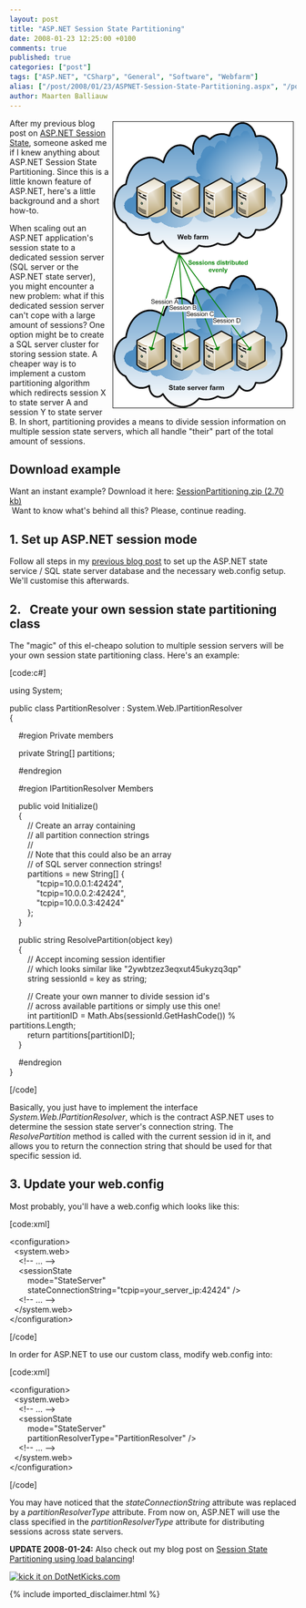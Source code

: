 ```yaml
---
layout: post
title: "ASP.NET Session State Partitioning"
date: 2008-01-23 12:25:00 +0100
comments: true
published: true
categories: ["post"]
tags: ["ASP.NET", "CSharp", "General", "Software", "Webfarm"]
alias: ["/post/2008/01/23/ASPNET-Session-State-Partitioning.aspx", "/post/2008/01/23/aspnet-session-state-partitioning.aspx"]
author: Maarten Balliauw
---
```

<p><img style="width: 316px; height: 502px;" src="/images/session_state_partitioning.png" border="1" alt="" hspace="5" vspace="5" width="316" height="502" align="right" />After my previous blog post on <a href="/post/2007/11/ASPNET-load-balancing-and-ASPNET-state-server-(aspnet_state).aspx" target="_blank">ASP.NET Session State</a>, someone asked me if I knew anything about ASP.NET Session State Partitioning. Since this is a little known feature of ASP.NET, here's a little background and a short how-to.</p>
<p>When scaling out an ASP.NET application's session state to a dedicated session server (SQL server or the ASP.NET state server), you might encounter a new problem: what if this dedicated session server can't cope with a large amount of sessions? One option might be to create a SQL server cluster for storing session state. A cheaper way is to implement a custom partitioning algorithm which redirects session X to state server A and session Y to state server B. In short, partitioning provides a means to divide session information on multiple session state servers, which all handle "their" part of the total amount of sessions.</p>
<h2>Download example&nbsp;</h2>
<p>Want an instant example? Download it here: <a href="/files/2012/11/SessionPartitioning.zip">SessionPartitioning.zip (2.70 kb)</a><br />&nbsp;Want to know what's behind all this? Please, continue reading.</p>
<h2>1. Set up ASP.NET session mode</h2>
<p>Follow all steps in my <a href="/post/2007/11/ASPNET-load-balancing-and-ASPNET-state-server-(aspnet_state).aspx" target="_blank">previous blog post</a> to set up the ASP.NET state service / SQL state server database and the necessary web.config setup. We'll customise this afterwards.</p>
<h2>2.&nbsp;&nbsp; Create your own session state partitioning class</h2>
<p>The "magic" of this el-cheapo solution to multiple session servers will be your own session state partitioning class. Here's an example:</p>
<p>[code:c#]</p>
<p>using System;</p>
<p>public class PartitionResolver : System.Web.IPartitionResolver<br /> {</p>
<p>&nbsp;&nbsp;&nbsp; #region Private members</p>
<p>&nbsp;&nbsp;&nbsp; private String[] partitions;</p>
<p>&nbsp;&nbsp;&nbsp; #endregion</p>
<p>&nbsp;&nbsp;&nbsp; #region IPartitionResolver Members</p>
<p>&nbsp;&nbsp;&nbsp; public void Initialize()<br /> &nbsp;&nbsp;&nbsp; {<br /> &nbsp;&nbsp;&nbsp;&nbsp;&nbsp;&nbsp;&nbsp; // Create an array containing<br /> &nbsp;&nbsp;&nbsp;&nbsp;&nbsp;&nbsp;&nbsp; // all partition connection strings<br /> &nbsp;&nbsp;&nbsp;&nbsp;&nbsp;&nbsp;&nbsp; //<br /> &nbsp;&nbsp;&nbsp;&nbsp;&nbsp;&nbsp;&nbsp; // Note that this could also be an array<br /> &nbsp;&nbsp;&nbsp;&nbsp;&nbsp;&nbsp;&nbsp; // of SQL server connection strings!<br /> &nbsp;&nbsp;&nbsp;&nbsp;&nbsp;&nbsp;&nbsp; partitions = new String[] {&nbsp;&nbsp;&nbsp;&nbsp;&nbsp;&nbsp; <br /> &nbsp;&nbsp;&nbsp;&nbsp;&nbsp;&nbsp;&nbsp;&nbsp;&nbsp;&nbsp;&nbsp; "tcpip=10.0.0.1:42424",&nbsp;&nbsp;&nbsp; <br /> &nbsp;&nbsp;&nbsp;&nbsp;&nbsp;&nbsp;&nbsp;&nbsp;&nbsp;&nbsp;&nbsp; "tcpip=10.0.0.2:42424",&nbsp;&nbsp;&nbsp;&nbsp;&nbsp;&nbsp;&nbsp; <br /> &nbsp;&nbsp;&nbsp;&nbsp;&nbsp;&nbsp;&nbsp;&nbsp;&nbsp;&nbsp;&nbsp; "tcpip=10.0.0.3:42424"<br /> &nbsp;&nbsp;&nbsp;&nbsp;&nbsp;&nbsp;&nbsp; };<br /> &nbsp;&nbsp;&nbsp; }</p>
<p>&nbsp;&nbsp;&nbsp; public string ResolvePartition(object key)<br /> &nbsp;&nbsp;&nbsp; {<br /> &nbsp;&nbsp;&nbsp;&nbsp;&nbsp;&nbsp;&nbsp; // Accept incoming session identifier<br /> &nbsp;&nbsp;&nbsp;&nbsp;&nbsp;&nbsp;&nbsp; // which looks similar like "2ywbtzez3eqxut45ukyzq3qp"<br /> &nbsp;&nbsp;&nbsp;&nbsp;&nbsp;&nbsp;&nbsp; string sessionId = key as string;</p>
<p>&nbsp;&nbsp;&nbsp;&nbsp;&nbsp;&nbsp;&nbsp; // Create your own manner to divide session id's<br /> &nbsp;&nbsp;&nbsp;&nbsp;&nbsp;&nbsp;&nbsp; // across available partitions or simply use this one!<br /> &nbsp;&nbsp;&nbsp;&nbsp;&nbsp;&nbsp;&nbsp; int partitionID = Math.Abs(sessionId.GetHashCode()) % partitions.Length;<br /> &nbsp;&nbsp;&nbsp;&nbsp;&nbsp;&nbsp;&nbsp; return partitions[partitionID];<br /> &nbsp;&nbsp;&nbsp; }</p>
<p>&nbsp;&nbsp;&nbsp; #endregion<br /> }</p>
<p>[/code]</p>
<p>Basically, you just have to implement the interface <em>System.Web.IPartitionResolver</em>, which is the contract ASP.NET uses to determine the session state server's connection string. The <em>ResolvePartition</em> method is called with the current session id in it, and allows you to return the connection string that should be used for that specific session id.</p>
<h2>3. Update your web.config</h2>
<p>Most probably, you'll have a web.config which looks like this:</p>
<p>[code:xml]</p>
<p>&lt;configuration&gt;<br /> &nbsp; &lt;system.web&gt;<br /> &nbsp;&nbsp;&nbsp; &lt;!-- ... --&gt;<br /> &nbsp;&nbsp;&nbsp; &lt;sessionState<br /> &nbsp;&nbsp;&nbsp;&nbsp;&nbsp;&nbsp;&nbsp; mode="StateServer"<br /> &nbsp;&nbsp;&nbsp;&nbsp;&nbsp;&nbsp;&nbsp; stateConnectionString="tcpip=your_server_ip:42424" /&gt;<br /> &nbsp;&nbsp;&nbsp; &lt;!-- ... --&gt;<br /> &nbsp; &lt;/system.web&gt;<br /> &lt;/configuration&gt;</p>
<p>[/code]</p>
<p>In order for ASP.NET to use our custom class, modify web.config into:</p>
<p>[code:xml]</p>
<p>&lt;configuration&gt;<br /> &nbsp; &lt;system.web&gt;<br /> &nbsp;&nbsp;&nbsp; &lt;!-- ... --&gt;<br /> &nbsp;&nbsp;&nbsp; &lt;sessionState <br /> &nbsp;&nbsp;&nbsp;&nbsp;&nbsp;&nbsp;&nbsp; mode="StateServer" <br /> &nbsp;&nbsp;&nbsp;&nbsp;&nbsp;&nbsp;&nbsp; partitionResolverType="PartitionResolver" /&gt;<br /> &nbsp;&nbsp;&nbsp; &lt;!-- ... --&gt;<br /> &nbsp; &lt;/system.web&gt;<br /> &lt;/configuration&gt;</p>
<p>[/code]</p>
<p>You may have noticed that the <em>stateConnectionString</em> attribute was replaced by a <em>partitionResolverType</em> attribute. From now on, ASP.NET will use the class specified in the <em>partitionResolverType</em> attribute for distributing sessions across state servers.</p>
<p><strong>UPDATE 2008-01-24:</strong> Also check out my blog post on <a href="/post/2008/01/ASPNET-Session-State-Partitioning-using-State-Server-Load-Balancing.aspx" target="_blank">Session State Partitioning using load balancing</a>!</p>
<p><a href="http://www.dotnetkicks.com/kick/?url=/post/2008/01/ASPNET-Session-State-Partitioning.aspx&amp;title=ASP.NET Session State Partitioning"> <img src="http://www.dotnetkicks.com/Services/Images/KickItImageGenerator.ashx?url=/post/2008/01/ASPNET-Session-State-Partitioning.aspx" border="0" alt="kick it on DotNetKicks.com" /> </a></p>

{% include imported_disclaimer.html %}

